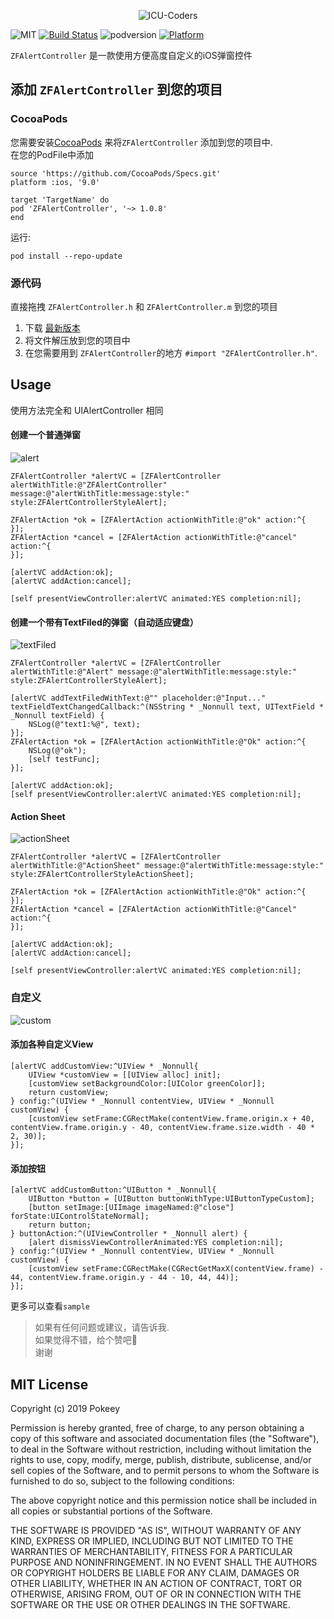 
 <p align="center" >
   <img src="https://raw.githubusercontent.com/ICU-Coders/IconLib/master/icon.jpg" alt="ICU-Coders" title="ICU-Coders">
 </p>
 
![MIT](https://img.shields.io/badge/License-MIT-blue.svg?style=flat)
 [![Build Status](https://travis-ci.org/FranLucky/ZFAlertController.svg?branch=master)](https://travis-ci.org/FranLucky/ZFAlertController)
 ![podversion](https://img.shields.io/cocoapods/v/ZFAlertController.svg)
 [![Platform](https://img.shields.io/cocoapods/p/ZFAlertController.svg?style=flat)](http://cocoadocs.org/docsets/ZFAlertController)
 
 `ZFAlertController` 是一款使用方便高度自定义的iOS弹窗控件
 

## 添加 `ZFAlertController` 到您的项目
### CocoaPods
您需要安装[CocoaPods](http://cocoapods.org) 来将`ZFAlertController` 添加到您的项目中.  
在您的PodFile中添加

```
source 'https://github.com/CocoaPods/Specs.git'
platform :ios, '9.0'

target 'TargetName' do
pod 'ZFAlertController', '~> 1.0.8'
end
```
运行:
```
pod install --repo-update
```
### 源代码
直接拖拽 `ZFAlertController.h` 和 `ZFAlertController.m` 到您的项目
1. 下载 [最新版本](https://github.com/ICU-Coders/ZFAlertController/archive/master.zip)
2. 将文件解压放到您的项目中
3. 在您需要用到 `ZFAlertController`的地方 `#import "ZFAlertController.h"`.

##  Usage
使用方法完全和 UIAlertController 相同
#### 创建一个普通弹窗
![alert](https://raw.githubusercontent.com/ICU-Coders/IconLib/master/AlertController/alert.jpg)
```
ZFAlertController *alertVC = [ZFAlertController alertWithTitle:@"ZFAlertController" message:@"alertWithTitle:message:style:" style:ZFAlertControllerStyleAlert];

ZFAlertAction *ok = [ZFAlertAction actionWithTitle:@"ok" action:^{
}];
ZFAlertAction *cancel = [ZFAlertAction actionWithTitle:@"cancel" action:^{
}];

[alertVC addAction:ok];
[alertVC addAction:cancel];

[self presentViewController:alertVC animated:YES completion:nil];
```

#### 创建一个带有TextFiled的弹窗（自动适应键盘）

![textFiled](https://raw.githubusercontent.com/ICU-Coders/IconLib/master/AlertController/textFiled.jpg)
```
ZFAlertController *alertVC = [ZFAlertController alertWithTitle:@"Alert" message:@"alertWithTitle:message:style:" style:ZFAlertControllerStyleAlert];

[alertVC addTextFiledWithText:@"" placeholder:@"Input..." textFieldTextChangedCallback:^(NSString * _Nonnull text, UITextField * _Nonnull textField) {
    NSLog(@"text1:%@", text);
}];
ZFAlertAction *ok = [ZFAlertAction actionWithTitle:@"Ok" action:^{
    NSLog(@"ok");
    [self testFunc];
}];

[alertVC addAction:ok];
[self presentViewController:alertVC animated:YES completion:nil];
```

#### Action Sheet
![actionSheet](https://raw.githubusercontent.com/ICU-Coders/IconLib/master/AlertController/actionSheet.jpg)
```
ZFAlertController *alertVC = [ZFAlertController alertWithTitle:@"ActionSheet" message:@"alertWithTitle:message:style:" style:ZFAlertControllerStyleActionSheet];

ZFAlertAction *ok = [ZFAlertAction actionWithTitle:@"Ok" action:^{
}];
ZFAlertAction *cancel = [ZFAlertAction actionWithTitle:@"Cancel" action:^{
}];

[alertVC addAction:ok];
[alertVC addAction:cancel];

[self presentViewController:alertVC animated:YES completion:nil];
```


### 自定义
![custom](https://raw.githubusercontent.com/ICU-Coders/IconLib/master/AlertController/custom.jpg)
#### 添加各种自定义View
```
[alertVC addCustomView:^UIView * _Nonnull{
    UIView *customView = [[UIView alloc] init];
    [customView setBackgroundColor:[UIColor greenColor]];
    return customView;
} config:^(UIView * _Nonnull contentView, UIView * _Nonnull customView) {
    [customView setFrame:CGRectMake(contentView.frame.origin.x + 40, contentView.frame.origin.y - 40, contentView.frame.size.width - 40 * 2, 30)];
}];
```
#### 添加按钮

```
[alertVC addCustomButton:^UIButton * _Nonnull{
    UIButton *button = [UIButton buttonWithType:UIButtonTypeCustom];
    [button setImage:[UIImage imageNamed:@"close"] forState:UIControlStateNormal];
    return button;
} buttonAction:^(UIViewController * _Nonnull alert) {
    [alert dismissViewControllerAnimated:YES completion:nil];
} config:^(UIView * _Nonnull contentView, UIView * _Nonnull customView) {
    [customView setFrame:CGRectMake(CGRectGetMaxX(contentView.frame) - 44, contentView.frame.origin.y - 44 - 10, 44, 44)];
}];
```

更多可以查看`sample`
> 如果有任何问题或建议，请告诉我.  
> 如果觉得不错，给个赞吧🌟  
> 谢谢 

        
## MIT License

Copyright (c) 2019 Pokeey

Permission is hereby granted, free of charge, to any person obtaining a copy
of this software and associated documentation files (the "Software"), to deal
in the Software without restriction, including without limitation the rights
to use, copy, modify, merge, publish, distribute, sublicense, and/or sell
copies of the Software, and to permit persons to whom the Software is
furnished to do so, subject to the following conditions:

The above copyright notice and this permission notice shall be included in all
copies or substantial portions of the Software.

THE SOFTWARE IS PROVIDED "AS IS", WITHOUT WARRANTY OF ANY KIND, EXPRESS OR
IMPLIED, INCLUDING BUT NOT LIMITED TO THE WARRANTIES OF MERCHANTABILITY,
FITNESS FOR A PARTICULAR PURPOSE AND NONINFRINGEMENT. IN NO EVENT SHALL THE
AUTHORS OR COPYRIGHT HOLDERS BE LIABLE FOR ANY CLAIM, DAMAGES OR OTHER
LIABILITY, WHETHER IN AN ACTION OF CONTRACT, TORT OR OTHERWISE, ARISING FROM,
OUT OF OR IN CONNECTION WITH THE SOFTWARE OR THE USE OR OTHER DEALINGS IN THE
SOFTWARE.
